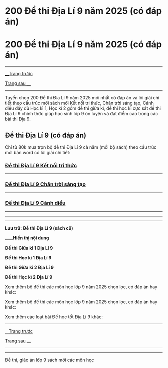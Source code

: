 # 200 Đề thi Địa Lí 9 năm 2025 (có đáp án)

# 200 Đề thi Địa Lí 9 năm 2025 (có đáp án)

* * *

[__Trang trước](https://vietjack.com/de-kiem-tra-lop-9/index.jsp)

[Trang sau __](https://vietjack.com/de-kiem-tra-lop-9/de-thi-dia-li-9-ket-noi-tri-thuc.jsp)

* * *

Tuyển chọn 200 Đề thi Địa Lí 9 năm 2025 mới nhất có đáp án và lời giải chi tiết theo cấu trúc mới sách mới Kết nối tri thức, Chân trời sáng tạo, Cánh diều đầy đủ Học kì 1, Học kì 2 gồm đề thi giữa kì, đề thi học kì cực sát đề thi Địa Lí 9 chính thức giúp học sinh lớp 9 ôn luyện và đạt điểm cao trong các bài thi Địa 9.

## Đề thi Địa Lí 9 (có đáp án)

Chỉ từ 80k mua trọn bộ đề thi Địa Lí 9 cả năm (mỗi bộ sách) theo cấu trúc mới bản word có lời giải chi tiết:

### [**Đề thi Địa Lí 9 Kết nối tri thức**](https://vietjack.com/de-kiem-tra-lop-9/de-thi-dia-li-9-ket-noi-tri-thuc.jsp)

* * *

### [**Đề thi Địa Lí 9 Chân trời sáng tạo**](https://vietjack.com/de-kiem-tra-lop-9/de-thi-dia-li-9-chan-troi-sang-tao.jsp)

* * *

### [**Đề thi Địa Lí 9 Cánh diều**](https://vietjack.com/de-kiem-tra-lop-9/de-thi-dia-li-9-canh-dieu.jsp)

* * *

* * *

* * *

**Lưu trữ: Đề thi Địa Lí 9 (sách cũ)**

____**Hiển thị nội dung**

**Đề thi Giữa kì 1 Địa Lí 9**

**Đề thi Học kì 1 Địa Lí 9**

**Đề thi Giữa kì 2 Địa Lí 9**

**Đề thi Học kì 2 Địa Lí 9**

Xem thêm bộ đề thi các môn học lớp 9 năm 2025 chọn lọc, có đáp án hay khác:

Xem thêm bộ đề thi các môn học lớp 9 năm 2025 chọn lọc, có đáp án hay khác:

Xem thêm các loạt bài Để học tốt Địa Lí 9 khác:

* * *

[__Trang trước](https://vietjack.com/de-kiem-tra-lop-9/index.jsp)

[Trang sau __](https://vietjack.com/de-kiem-tra-lop-9/de-thi-dia-li-9-ket-noi-tri-thuc.jsp)

* * *

* * *

Đề thi, giáo án lớp 9 sách mới các môn học
